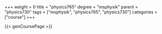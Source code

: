 +++
weight = 0
title = "physics765"
degree = "msphysik"
parent = "physics730"
tags = ["msphysik", "physics765", "physics730"]
categories = ["course"]
+++

{{< genCoursePage >}}
